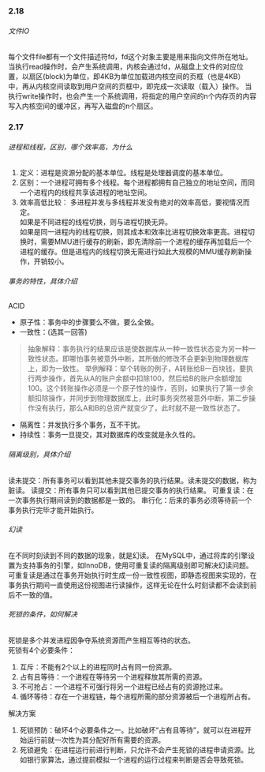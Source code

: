 ### 2.18
###### 文件IO
每个文件file都有一个文件描述符fd，fd这个对象主要是用来指向文件所在地址。
当执行read操作时，会产生系统调用，内核会通过fd，从磁盘上文件的对应位置，以扇区(block)为单位，即4KB为单位加载进内核空间的页框（也是4KB）中，再从内核空间读取到用户空间的页框中，即完成一次读取（载入）操作。
当执行write操作时，也会产生一个系统调用，将指定的用户空间的n个内存页的内容写入内核空间的缓冲区，再写入磁盘的n个扇区。

### 2.17
###### 进程和线程，区别，哪个效率高，为什么
1. 定义：进程是资源分配的基本单位。线程是处理器调度的基本单位。
2. 区别：一个进程可拥有多个线程。每个进程都拥有自己独立的地址空间，而同一个进程内的线程共享该进程的地址空间。
3. 效率高低比较：
多进程并发与多线程并发没有绝对的效率高低，要视情况而定。  
如果是不同进程的线程切换，则与进程切换无异。  
如果是同一进程内的线程切换，则其成本和效率比进程切换效率更高。进程切换时，需要MMU进行缓存的刷新，即先清除前一个进程的缓存再加载后一个进程的缓存。但是进程内的线程切换无需进行如此大规模的MMU缓存刷新操作，开销较小。

###### 事务的特性，具体介绍
ACID
* 原子性：事务中的步骤要么不做，要么全做。
* 一致性：(选其一回答)
>抽象解释：事务执行的结果应该是使数据库从一种一致性状态变为另一种一致性状态。即哪怕事务被意外中断，其所做的修改不会更新到物理数据库上，即为一致性。
>举例解释：举个转账的例子，A转账给B一百块钱，要执行两步操作，首先从A的账户余额中扣除100，然后给B的账户余额增加100。这个转账操作必须是一个原子性的操作，否则，如果执行了第一步余额扣除操作，并同步到物理数据库上，此时事务突然被意外中断，第二步操作没有执行，那么A和B的总资产就变少了，此时就不是一致性状态了。

* 隔离性：并发执行多个事务，互不干扰。
* 持续性：事务一旦提交，其对数据库的改变就是永久性的。

###### 隔离级别，具体介绍
读未提交：所有事务可以看到其他未提交事务的执行结果。读未提交的数据，称为脏读。
读提交：所有事务只可以看到其他已提交事务的执行结果。
可重复读：在一次事务执行期间读到的数据都是一致的。
串行化：后来的事务必须等待前一个事务执行完毕才能开始执行。

###### 幻读
在不同时刻读到不同的数据的现象，就是幻读。
在MySQL中，通过将库的引擎设置为支持事务的引擎，如InnoDB，使用可重复读的隔离级别即可解决幻读问题。可重复读是通过在事务开始执行时生成一份一致性视图，即静态视图来实现的，在事务执行期间一直使用这份视图进行读操作，这样无论在什么时刻读都不会读到前后不一致的值。

###### 死锁的条件，如何解决
死锁是多个并发进程因争夺系统资源而产生相互等待的状态。  
死锁有4个必要条件：
1. 互斥：不能有2个以上的进程同时占有同一份资源。
2. 占有且等待：一个进程在等待另一个进程释放其所需的资源。
3. 不可抢占：一个进程不可强行将另一个进程已经占有的资源抢过来。
4. 循环等待：存在一个进程链，每个进程所需的部分资源被后一个进程所占有。

解决方案  
1. 死锁预防：破坏4个必要条件之一。比如破坏“占有且等待”，就可以在进程开始运行前就一次性为其分配好所有需要的资源。
2. 死锁避免：在进程运行前进行判断，只允许不会产生死锁的进程申请资源。比如银行家算法，通过提前模拟一个进程的运行过程来判断是否会导致死锁。
